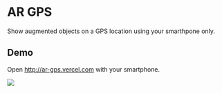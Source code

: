 # AR GPS

Show augmented objects on a GPS location using your smarthpone only.

## Demo

Open <http://ar-gps.vercel.com> with your smartphone.

![](https://api.qrserver.com/v1/create-qr-code/?size=150x150&data=ar-gps.vercel.com)